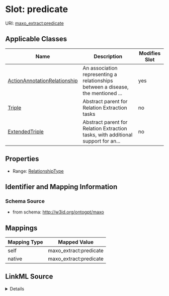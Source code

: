 

# Slot: predicate

URI: [maxo_extract:predicate](http://w3id.org/ontogpt/maxopredicate)



<!-- no inheritance hierarchy -->





## Applicable Classes

| Name | Description | Modifies Slot |
| --- | --- | --- |
| [ActionAnnotationRelationship](ActionAnnotationRelationship.md) | An association representing a relationships between a disease, the mentioned ... |  yes  |
| [Triple](Triple.md) | Abstract parent for Relation Extraction tasks |  no  |
| [ExtendedTriple](ExtendedTriple.md) | Abstract parent for Relation Extraction tasks, with additional support for an... |  no  |







## Properties

* Range: [RelationshipType](RelationshipType.md)





## Identifier and Mapping Information







### Schema Source


* from schema: http://w3id.org/ontogpt/maxo




## Mappings

| Mapping Type | Mapped Value |
| ---  | ---  |
| self | maxo_extract:predicate |
| native | maxo_extract:predicate |




## LinkML Source

<details>
```yaml
name: predicate
from_schema: http://w3id.org/ontogpt/maxo
rank: 1000
alias: predicate
owner: Triple
domain_of:
- Triple
range: RelationshipType

```
</details>